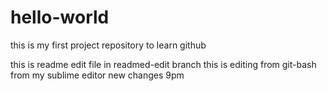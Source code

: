 # hello-world
this is my first project repository to learn github

this is readme edit file in readmed-edit branch 
 this is editing from git-bash
 from my sublime editor
 new changes 9pm